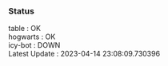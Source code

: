 ### Status


table : OK  
hogwarts : OK  
icy-bot : DOWN  
Latest Update : 2023-04-14 23:08:09.730396
